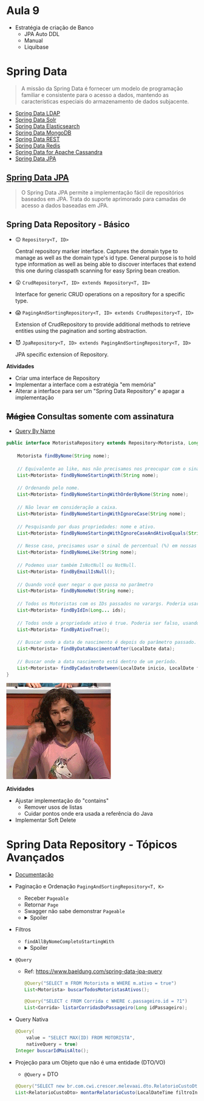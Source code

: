 # Aula 9

- Estratégia de criação de Banco
   - JPA Auto DDL
   - Manual
   - Liquibase

# Spring Data

> A missão da Spring Data é fornecer um modelo de programação familiar e consistente para o acesso a dados, mantendo as características especiais do armazenamento de dados subjacente.

- [Spring Data LDAP](https://spring.io/projects/spring-data-ldap)
- [Spring Data Solr](https://spring.io/projects/spring-data-solr)
- [Spring Data Elasticsearch](https://spring.io/projects/spring-data-elasticsearch)
- [Spring Data MongoDB](https://spring.io/projects/spring-data-mongodb)
- [Spring Data REST](https://spring.io/projects/spring-data-rest)
- [Spring Data Redis](https://spring.io/projects/spring-data-redis)
- [Spring Data for Apache Cassandra](https://spring.io/projects/spring-data-cassandra)
- [Spring Data JPA](https://spring.io/projects/spring-data-jpa)

## [Spring Data JPA](https://spring.io/projects/spring-data-jpa)

> O Spring Data JPA permite a implementação fácil de repositórios baseados em JPA. Trata do suporte aprimorado para camadas de acesso a dados baseadas em JPA.

## Spring Data Repository - Básico

- :neutral_face: `Repository<T, ID>`

    Central repository marker interface. Captures the domain type to manage as well as the domain type's id type. General purpose is to hold type information as well as being able to discover interfaces that extend this one during classpath scanning for easy Spring bean creation.

- :astonished: `CrudRepository<T, ID> extends Repository<T, ID>`

    Interface for generic CRUD operations on a repository for a specific type.

- :scream: `PagingAndSortingRepository<T, ID> extends CrudRepository<T, ID>`

    Extension of CrudRepository to provide additional methods to retrieve entities using the pagination and sorting abstraction.

- :smiling_imp: `JpaRepository<T, ID> extends PagingAndSortingRepository<T, ID>`

    JPA specific extension of Repository.

**Atividades**
- Criar uma interface de Repository
- Implementar a interface com a estratégia "em memória"
- Alterar a interface para ser um "Spring Data Repository" e apagar a implementação

## ~~Mágica~~ Consultas somente com assinatura

- [Query By Name](https://www.baeldung.com/spring-data-derived-queries)


```java
public interface MotoristaRepository extends Repository<Motorista, Long> {

    Motorista findByNome(String nome);

    // Equivalente ao like, mas não precisamos nos preocupar com o sinal de percentual. Podemos usar também EndingWith, Containing.
    List<Motorista> findByNomeStartingWith(String nome);

    // Ordenando pelo nome.
    List<Motorista> findByNomeStartingWithOrderByNome(String nome);

    // Não levar em consideração a caixa.
    List<Motorista> findByNomeStartingWithIgnoreCase(String nome);

    // Pesquisando por duas propriedades: nome e ativo.
    List<Motorista> findByNomeStartingWithIgnoreCaseAndAtivoEquals(String nome, boolean ativo);

    // Nesse caso, precisamos usar o sinal de percentual (%) em nossas consultas.
    List<Motorista> findByNomeLike(String nome);

    // Podemos usar também IsNotNull ou NotNull.
    List<Motorista> findByEmailIsNull();

    // Quando você quer negar o que passa no parâmetro
    List<Motorista> findByNomeNot(String nome);

    // Todos os Motoristas com os IDs passados no varargs. Poderia usar NotIn para negar os IDs.
    List<Motorista> findByIdIn(Long... ids);

    // Todos onde a propriedade ativo é true. Poderia ser falso, usando False.
    List<Motorista> findByAtivoTrue();

    // Buscar onde a data de nascimento é depois do parâmetro passado.  Pode ser usado Before também.
    List<Motorista> findByDataNascimentoAfter(LocalDate data);

    // Buscar onde a data nascimento está dentro de um período.
    List<Motorista> findByCadastroBetween(LocalDate inicio, LocalDate fim);
}
```

![magic](resources/magic.gif)

**Atividades**
- Ajustar implementação do "contains"
    - Remover usos de listas
    - Cuidar pontos onde era usada a referência do Java
- Implementar Soft Delete

# Spring Data Repository - Tópicos Avançados

- [Documentação](https://docs.spring.io/spring-data/jpa/docs/current/reference/html/#repositories.definition)

- Paginação e Ordenação `PagingAndSortingRepository<T, K>`
   - Receber `Pageable`
   - Retornar `Page`
   - Swagger não sabe demonstrar `Pageable`
   - <details><summary>Spoiler</summary>
      ?sort=email,DESC&size=2&page=1
      </details>

- Filtros
   - `findAllByNomeCompletoStartingWith`
   - <details><summary>Spoiler</summary>
      Page<Motorista> findAllByNomeCompletoStartingWithIgnoreCase(String filter, Pageable pageable);
      </details>

- `@Query`

  - Ref: https://www.baeldung.com/spring-data-jpa-query

    ```java
    @Query("SELECT m FROM Motorista m WHERE m.ativo = true")
    List<Motorista> buscarTodosMotoristasAtivos();
    ```

    ```java
    @Query("SELECT c FROM Corrida c WHERE c.passageiro.id = ?1")
    List<Corrida> listarCorridasDoPassageiro(Long idPassageiro);
    ```

- Query Nativa
    ```java
    @Query(
        value = "SELECT MAX(ID) FROM MOTORISTA",
        nativeQuery = true)
    Integer buscarIdMaisAlto();
    ```

- Projeção para um Objeto que não é uma entidade (DTO/VO)
   - `@Query` + DTO
   
    ```java
    @Query("SELECT new br.com.cwi.crescer.melevaai.dto.RelatorioCustoDto(c.custo, c.veiculo.proprietario.nomeCompleto, c.passageiro.nomeCompleto) FROM Corrida c WHERE c.dataHoraInicio BETWEEN ?1 AND ?2")
    List<RelatorioCustoDto> montarRelatorioCusto(LocalDateTime filtroInicio, LocalDateTime filtroFim);
    ```